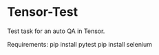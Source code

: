 # Tensor-Test

Test task for an auto QA in Tensor.

Requirements:
pip install pytest
pip install selenium
